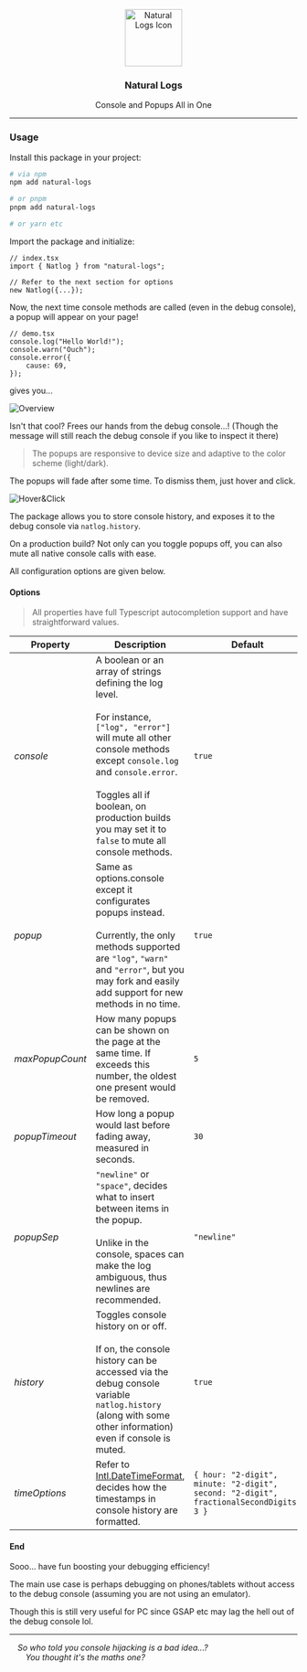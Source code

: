 <p align="center">
	<img src="https://raw.githubusercontent.com/CarbonicSoda/natural-logs/master/media/icon.png" width="100" alt="Natural Logs Icon">
</p>
<h3 align="center">Natural Logs</h3>
<p align="center">Console and Popups All in One</p>

---

### Usage

Install this package in your project:

```bash
# via npm
npm add natural-logs

# or pnpm
pnpm add natural-logs

# or yarn etc
```

Import the package and initialize:

```tsx
// index.tsx
import { Natlog } from "natural-logs";

// Refer to the next section for options
new Natlog({...});
```

Now, the next time console methods are called (even in the debug console), a
popup will appear on your page!

```tsx
// demo.tsx
console.log("Hello World!");
console.warn("Ouch");
console.error({
	cause: 69,
});
```

gives you...

![Overview](https://github.com/CarbonicSoda/natural-logs/blob/master/media/demo/overview.png?raw=true)

Isn't that cool? Frees our hands from the debug console...! (Though the message
will still reach the debug console if you like to inspect it there)

> The popups are responsive to device size and adaptive to the color scheme
> (light/dark).

The popups will fade after some time. To dismiss them, just hover and click.

![Hover&Click](https://github.com/CarbonicSoda/natural-logs/blob/master/media/demo/hover.png?raw=true)

The package allows you to store console history, and exposes it to the debug
console via `natlog.history`.

On a production build? Not only can you toggle popups off, you can also mute all
native console calls with ease.

All configuration options are given below.

#### Options

> All properties have full Typescript autocompletion support and have
> straightforward values.

| Property        | Description                                                                                                                                                                                                                                                                               | Default                                                                                |
| --------------- | ----------------------------------------------------------------------------------------------------------------------------------------------------------------------------------------------------------------------------------------------------------------------------------------- | -------------------------------------------------------------------------------------- |
| _console_       | A boolean or an array of strings defining the log level.<br><br>For instance, `["log", "error"]` will mute all other console methods except `console.log` and `console.error`.<br><br>Toggles all if boolean, on production builds you may set it to `false` to mute all console methods. | `true`                                                                                 |
| _popup_         | Same as options.console except it configurates popups instead.<br><br>Currently, the only methods supported are `"log"`, `"warn"` and `"error"`, but you may fork and easily add support for new methods in no time.                                                                      | `true`                                                                                 |
| _maxPopupCount_ | How many popups can be shown on the page at the same time. If exceeds this number, the oldest one present would be removed.                                                                                                                                                               | `5`                                                                                    |
| _popupTimeout_  | How long a popup would last before fading away, measured in seconds.                                                                                                                                                                                                                      | `30`                                                                                   |
| _popupSep_      | `"newline"` or `"space"`, decides what to insert between items in the popup.<br><br>Unlike in the console, spaces can make the log ambiguous, thus newlines are recommended.                                                                                                              | `"newline"`                                                                            |
| _history_       | Toggles console history on or off.<br><br>If on, the console history can be accessed via the debug console variable `natlog.history` (along with some other information) even if console is muted.                                                                                        | `true`                                                                                 |
| _timeOptions_   | Refer to [Intl.DateTimeFormat](https://developer.mozilla.org/en-US/docs/Web/JavaScript/Reference/Global_Objects/Intl/DateTimeFormat), decides how the timestamps in console history are formatted.                                                                                        | `{ hour: "2-digit", minute: "2-digit", second: "2-digit", fractionalSecondDigits: 3 }` |

#### End

Sooo... have fun boosting your debugging efficiency!

The main use case is perhaps debugging on phones/tablets without access to the
debug console (assuming you are not using an emulator).

Though this is still very useful for PC since GSAP etc may lag the hell out of
the debug console lol.

---

_&emsp;So who told you console hijacking is a bad idea...?_  
_&emsp;&emsp;You thought it's the maths one?_
